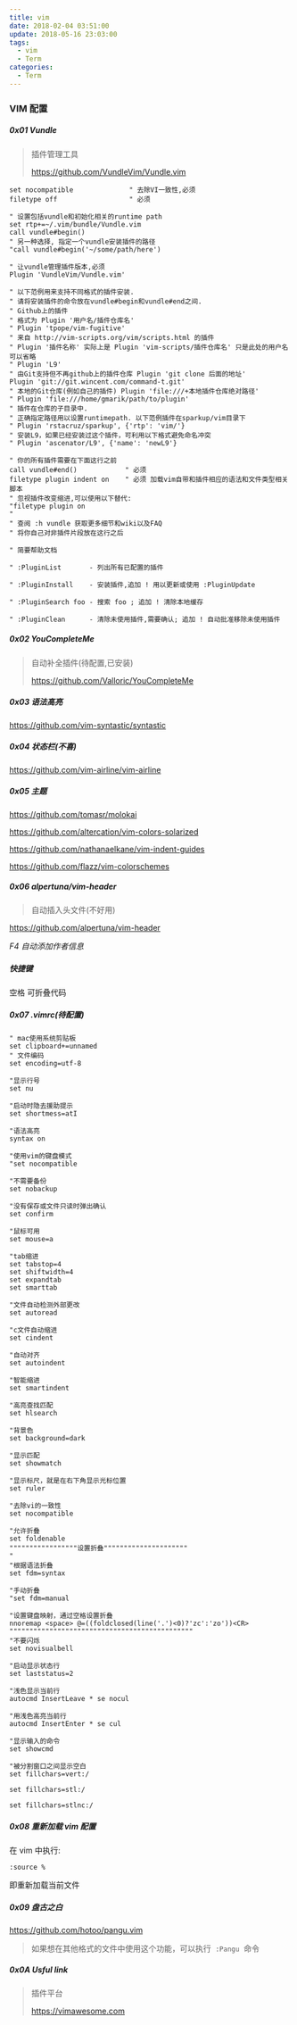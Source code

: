```yaml
---
title: vim
date: 2018-02-04 03:51:00
update: 2018-05-16 23:03:00
tags:
  - vim
  - Term
categories:
  - Term
---
```


### VIM 配置

##### 0x01 Vundle

> 插件管理工具
>
> <https://github.com/VundleVim/Vundle.vim>

```basic
set nocompatible              " 去除VI一致性,必须
filetype off                  " 必须

" 设置包括vundle和初始化相关的runtime path
set rtp+=~/.vim/bundle/Vundle.vim
call vundle#begin()
" 另一种选择, 指定一个vundle安装插件的路径
"call vundle#begin('~/some/path/here')

" 让vundle管理插件版本,必须
Plugin 'VundleVim/Vundle.vim'

" 以下范例用来支持不同格式的插件安装.
" 请将安装插件的命令放在vundle#begin和vundle#end之间.
" Github上的插件
" 格式为 Plugin '用户名/插件仓库名'
" Plugin 'tpope/vim-fugitive'
" 来自 http://vim-scripts.org/vim/scripts.html 的插件
" Plugin '插件名称' 实际上是 Plugin 'vim-scripts/插件仓库名' 只是此处的用户名可以省略
" Plugin 'L9'
" 由Git支持但不再github上的插件仓库 Plugin 'git clone 后面的地址'
Plugin 'git://git.wincent.com/command-t.git'
" 本地的Git仓库(例如自己的插件) Plugin 'file:///+本地插件仓库绝对路径'
" Plugin 'file:///home/gmarik/path/to/plugin'
" 插件在仓库的子目录中.
" 正确指定路径用以设置runtimepath. 以下范例插件在sparkup/vim目录下
" Plugin 'rstacruz/sparkup', {'rtp': 'vim/'}
" 安装L9，如果已经安装过这个插件，可利用以下格式避免命名冲突
" Plugin 'ascenator/L9', {'name': 'newL9'}

" 你的所有插件需要在下面这行之前
call vundle#end()            " 必须
filetype plugin indent on    " 必须 加载vim自带和插件相应的语法和文件类型相关脚本
" 忽视插件改变缩进,可以使用以下替代:
"filetype plugin on
"
" 查阅 :h vundle 获取更多细节和wiki以及FAQ
" 将你自己对非插件片段放在这行之后
```

```basic
" 简要帮助文档

" :PluginList       - 列出所有已配置的插件

" :PluginInstall    - 安装插件,追加 ! 用以更新或使用 :PluginUpdate

" :PluginSearch foo - 搜索 foo ; 追加 ! 清除本地缓存

" :PluginClean      - 清除未使用插件,需要确认; 追加 ! 自动批准移除未使用插件
```

<!--more-->

##### 0x02 YouCompleteMe

> 自动补全插件(待配置,已安装)
>
> <https://github.com/Valloric/YouCompleteMe>

##### 0x03 语法高亮

<https://github.com/vim-syntastic/syntastic>

##### 0x04 状态栏(不喜)

<https://github.com/vim-airline/vim-airline>

##### 0x05 主题

<https://github.com/tomasr/molokai>

<https://github.com/altercation/vim-colors-solarized>

<https://github.com/nathanaelkane/vim-indent-guides>

<https://github.com/flazz/vim-colorschemes>

##### 0x06 alpertuna/vim-header

> 自动插入头文件(不好用)

<https://github.com/alpertuna/vim-header>

_F4 自动添加作者信息_

##### 快捷键

空格 可折叠代码

##### 0x07 .vimrc(待配置)

```basic
" mac使用系统剪贴板
set clipboard+=unnamed
" 文件编码
set encoding=utf-8
```

```basic
"显示行号
set nu

"启动时隐去援助提示
set shortmess=atI

"语法高亮
syntax on

"使用vim的键盘模式
"set nocompatible

"不需要备份
set nobackup

"没有保存或文件只读时弹出确认
set confirm

"鼠标可用
set mouse=a

"tab缩进
set tabstop=4
set shiftwidth=4
set expandtab
set smarttab

"文件自动检测外部更改
set autoread

"c文件自动缩进
set cindent

"自动对齐
set autoindent

"智能缩进
set smartindent

"高亮查找匹配
set hlsearch

"背景色
set background=dark

"显示匹配
set showmatch

"显示标尺，就是在右下角显示光标位置
set ruler

"去除vi的一致性
set nocompatible

"允许折叠
set foldenable
"""""""""""""""""设置折叠"""""""""""""""""""""
"
"根据语法折叠
set fdm=syntax

"手动折叠
"set fdm=manual

"设置键盘映射，通过空格设置折叠
nnoremap <space> @=((foldclosed(line('.')<0)?'zc':'zo'))<CR>
""""""""""""""""""""""""""""""""""""""""""""""
"不要闪烁
set novisualbell

"启动显示状态行
set laststatus=2

"浅色显示当前行
autocmd InsertLeave * se nocul

"用浅色高亮当前行
autocmd InsertEnter * se cul

"显示输入的命令
set showcmd

"被分割窗口之间显示空白
set fillchars=vert:/

set fillchars=stl:/

set fillchars=stlnc:/
```

##### 0x08 重新加载 vim 配置

在 vim 中执行:

```basic
:source %
```

即重新加载当前文件

##### 0x09 盘古之白

<https://github.com/hotoo/pangu.vim>

> 如果想在其他格式的文件中使用这个功能，可以执行  `:Pangu`  命令

##### 0x0A Usful link

> 插件平台
>
> <https://vimawesome.com>
